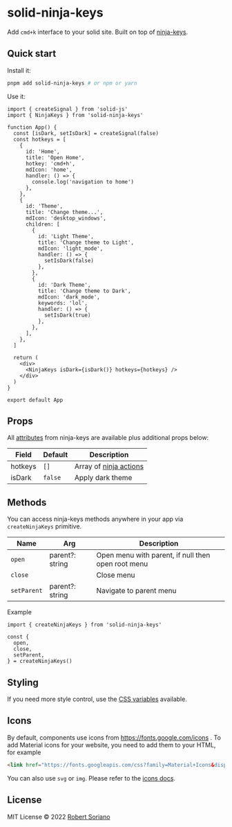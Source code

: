 # solid-ninja-keys

Add `cmd+k` interface to your solid site. Built on top of [ninja-keys](https://github.com/ssleptsov/ninja-keys).

## Quick start

Install it:

```bash
pnpm add solid-ninja-keys # or npm or yarn
```

Use it:

```tsx
import { createSignal } from 'solid-js'
import { NinjaKeys } from 'solid-ninja-keys'

function App() {
  const [isDark, setIsDark] = createSignal(false)
  const hotkeys = [
    {
      id: 'Home',
      title: 'Open Home',
      hotkey: 'cmd+h',
      mdIcon: 'home',
      handler: () => {
        console.log('navigation to home')
      },
    },
    {
      id: 'Theme',
      title: 'Change theme...',
      mdIcon: 'desktop_windows',
      children: [
        {
          id: 'Light Theme',
          title: 'Change theme to Light',
          mdIcon: 'light_mode',
          handler: () => {
            setIsDark(false)
          },
        },
        {
          id: 'Dark Theme',
          title: 'Change theme to Dark',
          mdIcon: 'dark_mode',
          keywords: 'lol',
          handler: () => {
            setIsDark(true)
          },
        },
      ],
    },
  ]

  return (
    <div>
      <NinjaKeys isDark={isDark()} hotkeys={hotkeys} />
    </div>
  )
}

export default App
```

## Props

All [attributes](https://github.com/ssleptsov/ninja-keys#attributes) from ninja-keys are available plus additional props below:

| Field                | Default                     | Description                                                 |
|----------------------|-----------------------------|-------------------------------------------------------------|
| hotkeys          | `[]` | Array of [ninja actions](https://github.com/ssleptsov/ninja-keys#data)                                  |
| isDark          | `false` | Apply dark theme                                 |

## Methods

You can access ninja-keys methods anywhere in your app via `createNinjaKeys` primitive.

| Name                | Arg                     | Description                                                 |
|----------------------|-----------------------------|-------------------------------------------------------------|
| `open`          | parent?: string | Open menu with parent, if null then open root menu                                |
| `close`          | | Close menu                                |
| `setParent`          | parent?: string | Navigate to parent menu                                |

Example

```tsx
import { createNinjaKeys } from 'solid-ninja-keys'

const {
  open,
  close,
  setParent,
} = createNinjaKeys()
```

## Styling

If you need more style control, use the [CSS variables](https://github.com/ssleptsov/ninja-keys#css-variables) available.

## Icons

By default, components use icons from https://fonts.google.com/icons
.
To add Material icons for your website, you need to add them to your HTML, for example

```html
<link href="https://fonts.googleapis.com/css?family=Material+Icons&display=block" rel="stylesheet">
```

You can also use `svg` or `img`. Please refer to the [icons docs](https://github.com/ssleptsov/ninja-keys#icons).

## License

MIT License © 2022 [Robert Soriano](https://github.com/wobsoriano)